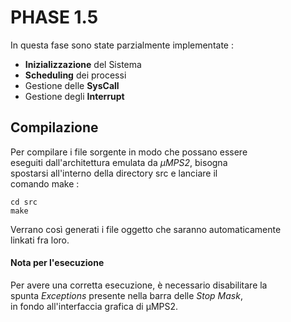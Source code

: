 # PHASE 1.5

In questa fase sono state parzialmente implementate :
- **Inizializzazione** del Sistema
- **Scheduling** dei processi
- Gestione delle **SysCall**
- Gestione degli **Interrupt**

## Compilazione

Per compilare i file sorgente in modo che possano essere  
eseguiti dall'architettura emulata da *μMPS2*, bisogna  
spostarsi all'interno della directory src e lanciare il  
comando make :  
```
cd src
make
```
Verrano così generati i file oggetto che saranno automaticamente  
linkati fra loro.

#### Nota per l'esecuzione
Per avere una corretta esecuzione, è necessario disabilitare la  
spunta *Exceptions* presente nella barra delle *Stop Mask*,  
in fondo all'interfaccia grafica di μMPS2.  
